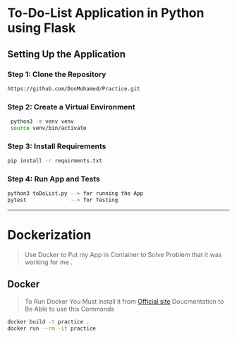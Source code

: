 # To-Do-List Application in Python using Flask

## Setting Up the Application

### Step 1: Clone the Repository

```sh
https://github.com/DonMohamed/Practice.git

```

### Step 2: Create a Virtual Environment

```bash
 python3 -m venv venv
 source venv/bin/activate
 ```

### Step 3: Install Requirements

```bash
pip install -r requirments.txt
```

### Step 4: Run App and Tests

```bash
python3 toDoList.py --> for running the App
pytest              --> for Testing
```

----------------------------------------
# Dockerization 
> Use Docker to Put my App in Container to Solve Problem that it was working for me .

## Docker 
> To Run Docker You Must install it from [Official site](https://docs.docker.com/engine/install/ubuntu/) Doucmentation to Be Able to use this Commands 

```bash
docker build -t practice .
docker run --rm -it practice
``` 
